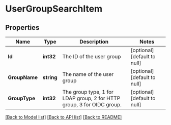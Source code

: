# UserGroupSearchItem

## Properties
Name | Type | Description | Notes
------------ | ------------- | ------------- | -------------
**Id** | **int32** | The ID of the user group | [optional] [default to null]
**GroupName** | **string** | The name of the user group | [optional] [default to null]
**GroupType** | **int32** | The group type, 1 for LDAP group, 2 for HTTP group, 3 for OIDC group. | [optional] [default to null]

[[Back to Model list]](../README.md#documentation-for-models) [[Back to API list]](../README.md#documentation-for-api-endpoints) [[Back to README]](../README.md)


